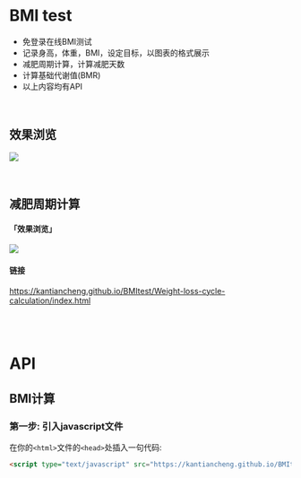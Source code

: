 # BMI test

- 免登录在线BMI测试
- 记录身高，体重，BMI，设定目标，以图表的格式展示
- 减肥周期计算，计算减肥天数
- 计算基础代谢值(BMR)
- 以上内容均有API

<br>

## 效果浏览

![](https://kantiancheng.github.io/BMItest/assets/README-img/效果浏览-主页.png)

<br>

## 减肥周期计算


#### 「效果浏览」


![](https://kantiancheng.github.io/BMItest/assets/README-img/效果浏览-代谢.gif)

#### 链接

https://kantiancheng.github.io/BMItest/Weight-loss-cycle-calculation/index.html

<br>

<br>

# API

## BMI计算

### 第一步: 引入javascript文件

在你的```<html>```文件的```<head>```处插入一句代码:<br>
```html
<script type="text/javascript" src="https://kantiancheng.github.io/BMItest/api/bmi.js"></script>
```
